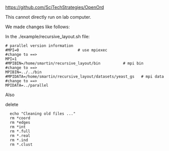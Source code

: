 
https://github.com/SciTechStrategies/OpenOrd

This cannot directly run on lab computer.

We made changes like follows:

In the ./example/recursive_layout.sh file:

```
# parallel version information
#MPI=0							# use mpiexec
#change to ==>	
MPI=1
#MPIBIN=/home/smartin/recursive_layout/bin			# mpi bin
#change to ==>	
MPIBIN=../../bin
#MPIDATA=/home/smartin/recursive_layout/datasets/yeast_gs	# mpi data 
#change to ==>	
MPIDATA=../parallel
```

Also

delete

```
  echo "Cleaning old files ..."
  rm *coord
  rm *edges
  rm *int
  rm *.full
  rm *.real
  rm *.ind
  rm *.clust
  
 ```

